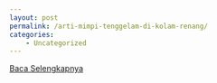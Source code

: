 ```yaml
---
layout: post
permalink: /arti-mimpi-tenggelam-di-kolam-renang/
categories:
    - Uncategorized
---
```


[Baca Selengkapnya](/09)